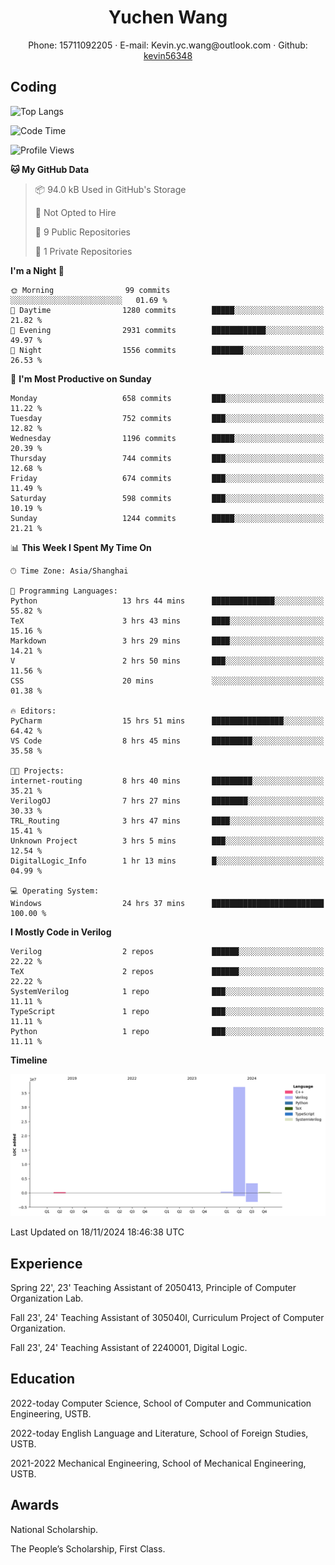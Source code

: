  <center>
     <h1>Yuchen Wang</h1>
     <div>
         <span>
             Phone:
             15711092205
         </span>
         ·
         <span>
             E-mail:
             Kevin.yc.wang@outlook.com
         </span>
         ·
         <span>
             Github:
             <a href="https://github.com/kevin56348">kevin56348</a>
         </span>
     </div>
 </center>

## Coding

![Top Langs](https://github-readme-stats.vercel.app/api/top-langs/?username=kevin56348)

<!--START_SECTION:waka-->
![Code Time](http://img.shields.io/badge/Code%20Time-61%20hrs%2016%20mins-blue)

![Profile Views](http://img.shields.io/badge/Profile%20Views-44-blue)

**🐱 My GitHub Data** 

> 📦 94.0 kB Used in GitHub's Storage 
 > 
> 🚫 Not Opted to Hire
 > 
> 📜 9 Public Repositories 
 > 
> 🔑 1 Private Repositories 
 > 
**I'm a Night 🦉** 

```text
🌞 Morning                99 commits          ░░░░░░░░░░░░░░░░░░░░░░░░░   01.69 % 
🌆 Daytime                1280 commits        █████░░░░░░░░░░░░░░░░░░░░   21.82 % 
🌃 Evening                2931 commits        ████████████░░░░░░░░░░░░░   49.97 % 
🌙 Night                  1556 commits        ███████░░░░░░░░░░░░░░░░░░   26.53 % 
```
📅 **I'm Most Productive on Sunday** 

```text
Monday                   658 commits         ███░░░░░░░░░░░░░░░░░░░░░░   11.22 % 
Tuesday                  752 commits         ███░░░░░░░░░░░░░░░░░░░░░░   12.82 % 
Wednesday                1196 commits        █████░░░░░░░░░░░░░░░░░░░░   20.39 % 
Thursday                 744 commits         ███░░░░░░░░░░░░░░░░░░░░░░   12.68 % 
Friday                   674 commits         ███░░░░░░░░░░░░░░░░░░░░░░   11.49 % 
Saturday                 598 commits         ███░░░░░░░░░░░░░░░░░░░░░░   10.19 % 
Sunday                   1244 commits        █████░░░░░░░░░░░░░░░░░░░░   21.21 % 
```


📊 **This Week I Spent My Time On** 

```text
🕑︎ Time Zone: Asia/Shanghai

💬 Programming Languages: 
Python                   13 hrs 44 mins      ██████████████░░░░░░░░░░░   55.82 % 
TeX                      3 hrs 43 mins       ████░░░░░░░░░░░░░░░░░░░░░   15.16 % 
Markdown                 3 hrs 29 mins       ████░░░░░░░░░░░░░░░░░░░░░   14.21 % 
V                        2 hrs 50 mins       ███░░░░░░░░░░░░░░░░░░░░░░   11.56 % 
CSS                      20 mins             ░░░░░░░░░░░░░░░░░░░░░░░░░   01.38 % 

🔥 Editors: 
PyCharm                  15 hrs 51 mins      ████████████████░░░░░░░░░   64.42 % 
VS Code                  8 hrs 45 mins       █████████░░░░░░░░░░░░░░░░   35.58 % 

🐱‍💻 Projects: 
internet-routing         8 hrs 40 mins       █████████░░░░░░░░░░░░░░░░   35.21 % 
VerilogOJ                7 hrs 27 mins       ████████░░░░░░░░░░░░░░░░░   30.33 % 
TRL_Routing              3 hrs 47 mins       ████░░░░░░░░░░░░░░░░░░░░░   15.41 % 
Unknown Project          3 hrs 5 mins        ███░░░░░░░░░░░░░░░░░░░░░░   12.54 % 
DigitalLogic_Info        1 hr 13 mins        █░░░░░░░░░░░░░░░░░░░░░░░░   04.99 % 

💻 Operating System: 
Windows                  24 hrs 37 mins      █████████████████████████   100.00 % 
```

**I Mostly Code in Verilog** 

```text
Verilog                  2 repos             ██████░░░░░░░░░░░░░░░░░░░   22.22 % 
TeX                      2 repos             ██████░░░░░░░░░░░░░░░░░░░   22.22 % 
SystemVerilog            1 repo              ███░░░░░░░░░░░░░░░░░░░░░░   11.11 % 
TypeScript               1 repo              ███░░░░░░░░░░░░░░░░░░░░░░   11.11 % 
Python                   1 repo              ███░░░░░░░░░░░░░░░░░░░░░░   11.11 % 
```



**Timeline**

![Lines of Code chart](https://raw.githubusercontent.com/kevin56348/kevin56348/main/assets/bar_graph.png)


 Last Updated on 18/11/2024 18:46:38 UTC
<!--END_SECTION:waka-->

## Experience 

Spring 22', 23' Teaching Assistant of 2050413, Principle of Computer Organization Lab.

Fall 23', 24' Teaching Assistant of 305040I, Curriculum Project of Computer Organization.

Fall 23', 24' Teaching Assistant of 2240001, Digital Logic.

## Education

2022-today Computer Science, School of Computer and Communication Engineering, USTB.

2022-today English Language and Literature, School of Foreign Studies, USTB.

2021-2022 Mechanical Engineering, School of Mechanical Engineering, USTB.

## Awards

National Scholarship.

The People’s Scholarship, First Class.
